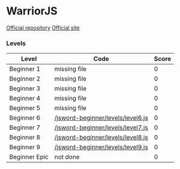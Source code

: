 # WarriorJS


[Official repository](https://github.com/olistic/warriorjs)
[Official site](https://warrior.js.org)


### Levels

| Level | Code | Score |
| ------ | ------ | ------ |
| Beginner 1 | missing file | 0 |
| Beginner 2 | missing file | 0 |
| Beginner 3 | missing file | 0 |
| Beginner 4 | missing file | 0 |
| Beginner 5 | missing file | 0 |
| Beginner 6 | [/jsword-beginner/levels/level6.js](https://github.com/Pedr0Rocha/warriorjs/blob/master/jsword-beginner/levels/level6.js) | 0 |
| Beginner 7 | [/jsword-beginner/levels/level7.js](https://github.com/Pedr0Rocha/warriorjs/blob/master/jsword-beginner/levels/level7.js) | 0 |
| Beginner 8 | [/jsword-beginner/levels/level8.js](https://github.com/Pedr0Rocha/warriorjs/blob/master/jsword-beginner/levels/level8.js) | 0 |
| Beginner 9 | [/jsword-beginner/levels/level9.js](https://github.com/Pedr0Rocha/warriorjs/blob/master/jsword-beginner/levels/level9.js) | 0 |
| Beginner Epic | not done | 0 |